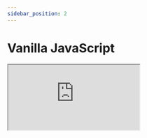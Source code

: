 ```yaml
---
sidebar_position: 2
---
```


# Vanilla JavaScript

<iframe src="https://codesandbox.io/embed/github/Engagespot/engagespot/tree/master/examples/examples-vanilla?fontsize=14&hidenavigation=1&theme=dark"
     style={{width:'100%', height:'800px', border:0, borderRadius: '4px', overflow:'hidden'}}
     title="examples2"
     allow="accelerometer; ambient-light-sensor; camera; encrypted-media; geolocation; gyroscope; hid; microphone; midi; payment; usb; vr; xr-spatial-tracking"
     sandbox="allow-forms allow-modals allow-popups allow-presentation allow-same-origin allow-scripts"
   ></iframe>
